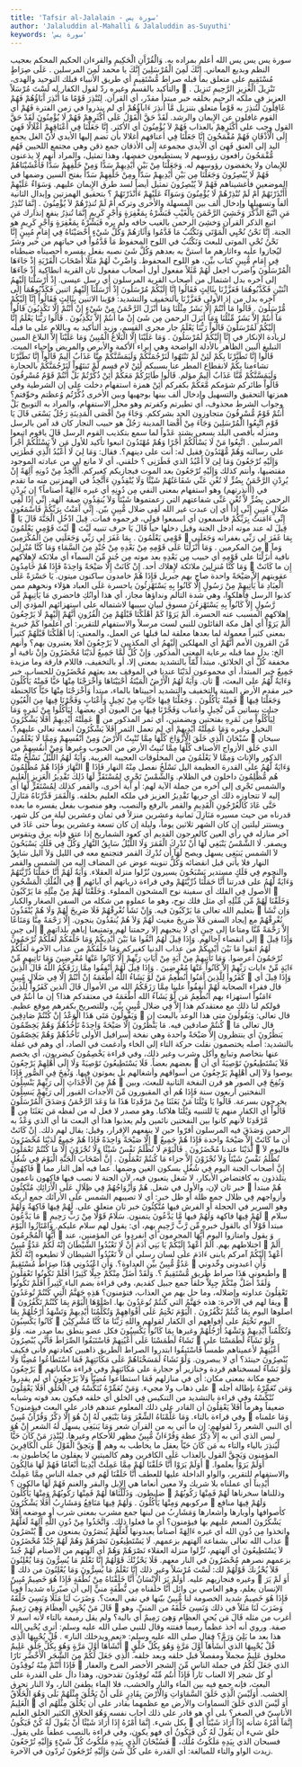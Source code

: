 ```yaml
---
title: 'Tafsir al-Jalalain - سورة يس'
author: 'Jalaluddin al-Mahalli & Jalaluddin as-Suyuthi'
keywords: 'سورة يس'
---
```


سورة يس
يس
يس
الله أعلم بمراده به.
وَالْقُرْآَنِ الْحَكِيمِ
والقرءان الحكيم
المحكم بعجيب النظم وبديع المعاني.
إِنَّكَ لَمِنَ الْمُرْسَلِينَ
إِنَّكَ
يا محمد
لَمِنَ المرسلين
.
عَلَى صِرَاطٍ مُسْتَقِيمٍ
على
متعلق بما قبله
صراط مُّسْتَقِيمٍ
أي طريق الأنبياء قبلك التوحيد والهدى، والتأكيد بالقسم وغيره ردّ لقول الكفار له
لَسْتَ مُرْسَلاً

.
تَنْزِيلَ الْعَزِيزِ الرَّحِيمِ
تَنزِيلَ العزيز
في ملكه
الرحيم
بخلقه خبر مبتدأ مقدّر، أي القرآن.
لِتُنْذِرَ قَوْمًا مَا أُنْذِرَ آَبَاؤُهُمْ فَهُمْ غَافِلُونَ
لِّتُنذِرَ
به
قَوْماً
متعلق بتنزيل
مَّآ أُنذِرَ ءَابآؤُهُمْ
أي لم ينذروا في زمن الفترة
فَهُمْ
أي القوم
غافلون
عن الإِيمان والرشد.
لَقَدْ حَقَّ الْقَوْلُ عَلَى أَكْثَرِهِمْ فَهُمْ لَا يُؤْمِنُونَ
لَقَدْ حَقَّ القول
وجب
على أَكْثَرِهِمْ
بالعذاب
فَهُمْ لاَ يُؤْمِنُونَ
أي الأكثر.
إِنَّا جَعَلْنَا فِي أَعْنَاقِهِمْ أَغْلَالًا فَهِيَ إِلَى الْأَذْقَانِ فَهُمْ مُقْمَحُونَ
إِنَّا جَعَلْنَا فِي أعناقهم أغلالا
بأن تضم إليها الأيدي لأنّ الغل يجمع اليد إلى العنق
فَهِىَ
أي الأيدي مجموعة
إِلَى الأذقان
جمع ذقن وهي مجتمع اللحيين
فَهُم مُّقْمَحُونَ
رافعون رؤوسهم لا يستطيعون خفضها، وهذا تمثيل، والمراد أنهم لا يذعنون للإِيمان ولا يخفضون رؤوسهم له.
وَجَعَلْنَا مِنْ بَيْنِ أَيْدِيهِمْ سَدًّا وَمِنْ خَلْفِهِمْ سَدًّا فَأَغْشَيْنَاهُمْ فَهُمْ لَا يُبْصِرُونَ
وَجَعَلْنَا مِن بَيْنِ أَيْدِيهِمْ سَدّاً ومِنْ خَلْفِهِمْ سَدّاً
بفتح السين وضمها في الموضعين
فأغشيناهم فَهُمْ لاَ يُبْصِرُونَ
تمثيل أيضاً لسد طرق الإِيمان عليهم.
وَسَوَاءٌ عَلَيْهِمْ أَأَنْذَرْتَهُمْ أَمْ لَمْ تُنْذِرْهُمْ لَا يُؤْمِنُونَ
وَسَوَآءٌ عَلَيْهِمْ ءَأَنْذَرْتَهُمْ
؟ بتحقيق الهمزتين وإبدال الثانية ألفاً وتسهيلها وإدخال ألف بين المسهلة والأخرى وتركه
أَمْ لَمْ تُنذِرْهُمْ لاَ يُؤْمِنُونَ
.
إِنَّمَا تُنْذِرُ مَنِ اتَّبَعَ الذِّكْرَ وَخَشِيَ الرَّحْمَنَ بِالْغَيْبِ فَبَشِّرْهُ بِمَغْفِرَةٍ وَأَجْرٍ كَرِيمٍ
إِنَّمَا تُنذِرُ
ينفع إنذارك
مَنِ اتبع الذكر
القرآن
وَخشِىَ الرحمن بالغيب
خافه ولم يره
فَبَشِّرْهُ بِمَغْفِرَةٍ وَأَجْرٍ كَرِيمٍ
هو الجنة.
إِنَّا نَحْنُ نُحْيِي الْمَوْتَى وَنَكْتُبُ مَا قَدَّمُوا وَآَثَارَهُمْ وَكُلَّ شَيْءٍ أحْصَيْنَاهُ فِي إِمَامٍ مُبِينٍ
إِنَّا نَحْنُ نُحْىِ الموتى
للبعث
وَنَكْتُبُ
في اللوح المحفوظ
مَاَ قَدَّمُواْ
في حياتهم من خير وشرّ ليُجازوا عليه
وءاثارهم
ما استنَّ به بعدهم
وَكُلَّ شَئ
نصبه بفعل يفسره
أحصيناه
ضبطناه
فِي إِمَامٍ مُّبِينٍ
كتاب بيِّن، هو اللوح المحفوظ.
وَاضْرِبْ لَهُمْ مَثَلًا أَصْحَابَ الْقَرْيَةِ إِذْ جَاءَهَا الْمُرْسَلُونَ
واضرب
اجعل
لَهُمْ مَّثَلاً
مفعول أول
أصحاب
مفعول ثان
القرية
انطاكية
إِذْ جَآءَهَا
إلى آخره بدل اشتمال من أصحاب القرية
المرسلون
أي رسل عيسى.
إِذْ أَرْسَلْنَا إِلَيْهِمُ اثْنَيْنِ فَكَذَّبُوهُمَا فَعَزَّزْنَا بِثَالِثٍ فَقَالُوا إِنَّا إِلَيْكُمْ مُرْسَلُونَ
إِذْ أَرْسَلْنَآ إِلَيْهِمُ اثنين فَكَذَّبُوهُمَا
إلى آخره بدل من إذ الأولى
فَعَزَّزْنَا
بالتخفيف والتشديد: قوّينا الاثنين
بِثَالِثٍ فَقَالُواْ إِنَّآ إِلَيْكُمْ مُّرْسَلُونَ
.
قَالُوا مَا أَنْتُمْ إِلَّا بَشَرٌ مِثْلُنَا وَمَا أَنْزَلَ الرَّحْمَنُ مِنْ شَيْءٍ إِنْ أَنْتُمْ إِلَّا تَكْذِبُونَ
قَالُواْ مَآ أَنتُمْ إِلاَّ بَشَرٌ مِّثْلُنَا وَمَا أَنَزلَ الرحمن مِن شَئ إِنْ
ما
أَنتُمْ إِلاَّ تَكْذِبُونَ
.
قَالُوا رَبُّنَا يَعْلَمُ إِنَّا إِلَيْكُمْ لَمُرْسَلُونَ
قَالُواْ رَبُّنَا يَعْلَمُ
جار مجرى القسم، وزيد التأكيد به وباللام على ما قبله لزيادة الإِنكار في
إِنَّآ إِلَيْكُمْ لَمُرْسَلُونَ
.
وَمَا عَلَيْنَا إِلَّا الْبَلَاغُ الْمُبِينُ
وَمَا عَلَيْنَآ إِلاَّ البلاغ المبين
التبليغ البين الظاهر بالأدلة الواضحة وهي إبراء الأكمة والأبرص والمريض وإحياء الميت.
قَالُوا إِنَّا تَطَيَّرْنَا بِكُمْ لَئِنْ لَمْ تَنْتَهُوا لَنَرْجُمَنَّكُمْ وَلَيَمَسَّنَّكُمْ مِنَّا عَذَابٌ أَلِيمٌ
قَالُواْ إِنَّا تَطَيَّرْنَا
تشاءمنا
بِكُمْ
لانقطاع المطر عنا بسببكم
لَئِنْ
لام قسم
لَّمْ تَنتَهُواْ لَنَرْجُمَنَّكُمْ
بالحجارة
وَلَيَمَسَّنَّكُمْ مِّنَّا عَذَابٌ أَلِيمٌ
مؤلم.
قَالُوا طَائِرُكُمْ مَعَكُمْ أَئِنْ ذُكِّرْتُمْ بَلْ أَنْتُمْ قَوْمٌ مُسْرِفُونَ
قَالُواْ طائركم
شؤمكم
مَّعَكُمْ
بكفركم
أَئِنْ
همزة استفهام دخلت على إن الشرطية وفي همزتها التحقيق والتسهيل وإدخال ألف بينها بوجهيها وبين الأخرى
ذُكِّرْتُم
وُعظتم وخوِّفتم؟ وجواب الشرط محذوف، أي تطيرتم وكفرتم وهو محل الاستفهام، والمراد به التوبيخ
بَلْ أَنتُمْ قَوْمٌ مُّسْرِفُونَ
متجاوزون الحد بشرككم.
وَجَاءَ مِنْ أَقْصَى الْمَدِينَةِ رَجُلٌ يَسْعَى قَالَ يَا قَوْمِ اتَّبِعُوا الْمُرْسَلِينَ
وَجَآءَ مِنْ أَقْصَا المدينة رَجُلٌ
هو حبيب النجار كان قد آمن بالرسل ومنزله بأقصى البلد
يسعى
يشتد عَدْواً لما سمع بتكذيب القوم الرسل
قَالَ ياقوم اتبعوا المرسلين
.
اتَّبِعُوا مَنْ لَا يَسْأَلُكُمْ أَجْرًا وَهُمْ مُهْتَدُونَ
اتبعوا
تأكيد للأول
مَن لاَّ يَسْئَلُكُمْ أَجْراً
على رسالته
وَهُمْ مُّهْتَدُونَ
فقيل له: أنت على دينهم؟. فقال:
وَمَا لِيَ لَا أَعْبُدُ الَّذِي فَطَرَنِي وَإِلَيْهِ تُرْجَعُونَ
وَمَا لِىَ لآ أَعْبُدُ الذي فَطَرَنِى
؟ خلقني، أي لا مانع لي من عبادته الموجود مقتضيها، وأنتم كذلك
وَإِلَيْهِ تُرْجَعُونَ
بعد الموت فيجازيكم كغيركم.
أَأَتَّخِذُ مِنْ دُونِهِ آَلِهَةً إِنْ يُرِدْنِ الرَّحْمَنُ بِضُرٍّ لَا تُغْنِ عَنِّي شَفَاعَتُهُمْ شَيْئًا وَلَا يُنْقِذُونِ
ءَأَتَّخِذُ
في الهمزتين منه ما تقدم في (أأنذرتهم) وهو استفهام بمعنى النفي
مِن دُونِهِ
أي غيره
ءَالِهَةً
أصناماً؟
إِن يُرِدْنِ الرحمن بِضُرٍّ لاَّ تُغْنِ عَنِّى شفاعتهم
التي زعمتموها
شَيْئاً وَلاَ يُنقِذُونِ
صفة آلهة.
إِنِّي إِذًا لَفِي ضَلَالٍ مُبِينٍ
إِنِّى إِذاً
أي إن عبدت غير الله
لَفِى ضلال مُّبِينٍ
بيّن.
إِنِّي آَمَنْتُ بِرَبِّكُمْ فَاسْمَعُونِ

إِنِّى ءَامَنتُ بِرَبِّكُمْ فاسمعون
أي اسمعوا قولي، فرجموه فمات.
قِيلَ ادْخُلِ الْجَنَّةَ قَالَ يَا لَيْتَ قَوْمِي يَعْلَمُونَ

قِيلَ
له عند موته
ادخل الجنة
وقيل دخلها حياً
قَالَ يَا
حرف تنبيه
لَيْتَ قَوْمِى يَعْلَمُونَ
.
بِمَا غَفَرَ لِي رَبِّي وَجَعَلَنِي مِنَ الْمُكْرَمِينَ

بِمَا غَفَرَ لِى رَبِّى
بغفرانه
وَجَعَلَنِى مِنَ المكرمين
.
وَمَا أَنْزَلْنَا عَلَى قَوْمِهِ مِنْ بَعْدِهِ مِنْ جُنْدٍ مِنَ السَّمَاءِ وَمَا كُنَّا مُنْزِلِينَ

وَمآ
نافية
أَنزَلْنَا على قَوْمِهِ
أي حبيب
مِن بَعْدِهِ
بعد موته
مِن جُندٍ مِّنَ السمآء
أي ملائكة لإِهلاكهم
وَمَا كُنَّا مُنزِلِينَ
ملائكة لإِهلاك أحد.
إِنْ كَانَتْ إِلَّا صَيْحَةً وَاحِدَةً فَإِذَا هُمْ خَامِدُونَ

إِن
ما
كَانَتْ
عقوبتهم
إِلاَّ صَيْحَةً واحدة
صاح بهم جبريل
فَإِذَا هُمْ خامدون
ساكنون ميتون.
يَا حَسْرَةً عَلَى الْعِبَادِ مَا يَأْتِيهِمْ مِنْ رَسُولٍ إِلَّا كَانُوا بِهِ يَسْتَهْزِئُونَ
ياحسرة عَلَى العباد
هؤلاء ونحوهم ممن كذبوا الرسل فأهلكوا، وهي شدة التألم ونداؤها مجاز، أي هذا أوانُكِ فاحضري
مَا يَأْتِيهِمْ مِّن رَّسُولٍ إِلاَّ كَانُواْ بِهِ يَسْتَهْزِءُنَ
مسوق لبيان سببها لاشتماله على استهزائهم المؤدي إلى إهلاكهم المسبب عنه الحسرة.
أَلَمْ يَرَوْا كَمْ أَهْلَكْنَا قَبْلَهُمْ مِنَ الْقُرُونِ أَنَّهُمْ إِلَيْهِمْ لَا يَرْجِعُونَ
أَلَمْ يَرَوْاْ
أي أهل مكة القائلون للنبي
لست مرسلاً
والاستفهام للتقرير: أي اعلموا
كَمْ
خبرية بمعنى كثيراً معمولة لما بعدها معلقة لما قبلها عن العمل، والمعنى: إنا
أَهْلَكْنَا قَبْلَهُمْ
كثيراً
مِّنَ القرون
الأمم
أَنَّهُمْ
أي المهلكين
إِلَيْهِمُ
أي المكذبين
لاَ يَرْجِعُونَ
أفلا يعتبرون بهم؟ وأنهم الخ: بدل مما قبله برعاية المعنى المذكور.
وَإِنْ كُلٌّ لَمَّا جَمِيعٌ لَدَيْنَا مُحْضَرُونَ
وإِنْ
نافية أو مخففة
كُلٌّ
أي الخلائق، مبتدأ
لَّمّاً
بالتشديد بمعنى إلا، أو بالتخفيف، فاللام فارقة وما مزيدة
جَمِيعٌ
خبر المبتدأ، أي مجموعون
لَدَيْنَا
عندنا في الموقف بعد بعثهم
مُحْضَرُونَ
للحساب، خبر ثان.
وَآَيَةٌ لَهُمُ الْأَرْضُ الْمَيْتَةُ أَحْيَيْنَاهَا وَأَخْرَجْنَا مِنْهَا حَبًّا فَمِنْهُ يَأْكُلُونَ

وَءَايَةٌ لَّهُمُ
على البعث، خبر مقدم
الأرض الميتة
بالتخفيف والتشديد
أحييناها
بالماء، مبتدأ
وَأَخْرَجْنَا مِنْهَا حَبّاً
كالحنطة
فَمِنْهُ يَأْكُلُونَ
.
وَجَعَلْنَا فِيهَا جَنَّاتٍ مِنْ نَخِيلٍ وَأَعْنَابٍ وَفَجَّرْنَا فِيهَا مِنَ الْعُيُونِ

وَجَعَلْنَا فِيهَا جنات
بساتين
مِّن نَّخِيلٍ وأعناب وَفَجَّرْنَا فِيهَا مِنَ العيون
أي بعضها.
لِيَأْكُلُوا مِنْ ثَمَرِهِ وَمَا عَمِلَتْهُ أَيْدِيهِمْ أَفَلَا يَشْكُرُونَ

لِيَأْكُلُواْ مِن ثَمَرِهِ
بفتحتين وبضمتين، أي ثمر المذكور من النخيل وغيره
وَمَا عَمِلَتْهُ أَيْدِيهِمْ
أي لم تعمل الثمر
أَفَلاَ يَشْكُرُونَ
أنعمه تعالى عليهم؟.
سُبْحَانَ الَّذِي خَلَقَ الْأَزْوَاجَ كُلَّهَا مِمَّا تُنْبِتُ الْأَرْضُ وَمِنْ أَنْفُسِهِمْ وَمِمَّا لَا يَعْلَمُونَ

سبحان الذي خَلَق الأزواج
الأصناف
كُلَّهَا مِمَّا تُنبِتُ الأرض
من الحبوب وغيرها
وَمِنْ أَنفُسِهِمْ
من الذكور والإِناث
وَمِمَّا لاَ يَعْلَمُونَ
من المخلوقات العجيبة الغريبة.
وَآَيَةٌ لَهُمُ اللَّيْلُ نَسْلَخُ مِنْهُ النَّهَارَ فَإِذَا هُمْ مُظْلِمُونَ

وَءَايَةٌ لَّهُمُ
على القدرة العظيمة
اليل نَسْلَخُ
نفصل
مِنْهُ النهار فَإِذَا هُم مُّظْلِمُونَ
داخلون في الظلام.
وَالشَّمْسُ تَجْرِي لِمُسْتَقَرٍّ لَهَا ذَلِكَ تَقْدِيرُ الْعَزِيزِ الْعَلِيمِ
والشمس تَجْرِى
إلى آخره من جملة الآية لهم: أو آية أخرى، والقمر كذلك
لِمُسْتَقَرٍّ لَّهَا
أي إليه لا تتجاوزه
ذلك
أي جريها
تَقْدِيرُ العزيز
في ملكه
العليم
بخلقه.
وَالْقَمَرَ قَدَّرْنَاهُ مَنَازِلَ حَتَّى عَادَ كَالْعُرْجُونِ الْقَدِيمِ
والقمر
بالرفع والنصب، وهو منصوب بفعل يفسره ما بعده
قدرناه
من حيث مسيره
مَنَازِلَ
ثمانية وعشرين منزلاً في ثمان وعشرين ليلة من كل شهر، ويستتر ليلتين إن كان الشهر ثلاثين يوماً، وليلة إن كان تسعة وعشرين يوماً
حتى عَادَ
في آخر منازله في رأي العين
كالعرجون القديم
أي كعود الشماريخ إذا عتق فإنه يرق ويتقوس ويصفر.
لَا الشَّمْسُ يَنْبَغِي لَهَا أَنْ تُدْرِكَ الْقَمَرَ وَلَا اللَّيْلُ سَابِقُ النَّهَارِ وَكُلٌّ فِي فَلَكٍ يَسْبَحُونَ
لاَ الشمس يَنبَغِى
يسهل ويصح
لَهَآ أَن تُدْرِكَ القمر
فتجتمع معه في الليل
وَلاَ اليل سَابِقُ النهار
فلا يأتي قبل انقضائه
وَكُلٌّ
تنوينه عوض عن المضاف إليه من الشمس والقمر والنجوم
فِي فَلَكٍ
مستدير
يَسْبَحُونَ
يسيرون نُزّلوا منزلة العقلاء.
وَآَيَةٌ لَهُمْ أَنَّا حَمَلْنَا ذُرِّيَّتَهُمْ فِي الْفُلْكِ الْمَشْحُونِ

وَءَايَةٌ لَّهُمُ
على قدرتنا
أَنَّا حَمَلْنَا ذُرِّيَّتَهُمْ
وفي قراءة
ذرياتهم
أي آبائهم الأصول
فِي الفلك
أي سفينة نوح
المشحون
المملوء.
وَخَلَقْنَا لَهُمْ مِنْ مِثْلِهِ مَا يَرْكَبُونَ

وَخَلَقْنَا لَهُمْ مِّن مِّثْلِهِ
أي مثل فلك نوح، وهو ما عملوه من شكله من السفن الصغار والكبار بتعليم الله تعالى
مَا يَرْكَبُونَ
فيه.
وَإِنْ نَشَأْ نُغْرِقْهُمْ فَلَا صَرِيخَ لَهُمْ وَلَا هُمْ يُنْقَذُونَ

وَإِن نَّشَأْ نُغْرِقْهُمْ
مع إيجاد السفن
فَلاَ صَرِيخَ
مغيث
لَهُمْ وَلاَ هُمْ يُنقَذُونَ
ينجون.
إِلَّا رَحْمَةً مِنَّا وَمَتَاعًا إِلَى حِينٍ

إِلاَّ رَحْمَةً مِّنَّا ومتاعا إلى حِينٍ
أي لا ينجيهم إلا رحمتنا لهم وتمتيعنا إياهم بلذاتهم إلى انقضاء آجالهم.
وَإِذَا قِيلَ لَهُمُ اتَّقُوا مَا بَيْنَ أَيْدِيكُمْ وَمَا خَلْفَكُمْ لَعَلَّكُمْ تُرْحَمُونَ

وَإِذَا قِيلَ لَهُمُ اتقوا مَا بَيْنَ أَيْدِيكُمْ
من عذاب الدنيا كغيركم
وَمَا خَلْفَكُمْ
من عذاب الآخرة
لَعَلَّكُمْ تُرْحَمُونَ
أعرضوا.
وَمَا تَأْتِيهِمْ مِنْ آَيَةٍ مِنْ آَيَاتِ رَبِّهِمْ إِلَّا كَانُوا عَنْهَا مُعْرِضِينَ
وَمَا تَأْتِيهِم مِّنْ ءَايَةٍ مِّنْ ءايات رَبِّهِمْ إِلاَّ كَانُواْ عَنْهَا مُعْرِضِينَ
.
وَإِذَا قِيلَ لَهُمْ أَنْفِقُوا مِمَّا رَزَقَكُمُ اللَّهُ قَالَ الَّذِينَ كَفَرُوا لِلَّذِينَ آَمَنُوا أَنُطْعِمُ مَنْ لَوْ يَشَاءُ اللَّهُ أَطْعَمَهُ إِنْ أَنْتُمْ إِلَّا فِي ضَلَالٍ مُبِينٍ

وَإِذَا قِيلَ
أي قال فقراء الصحابة
لَهُمْ أَنفِقُواْ
علينا
مِمَّا رَزَقَكُمُ الله
من الأموال
قَالَ الذين كَفَرُواْ لِلَّذِينَ ءَامَنُواْ
استهزاء بهم
أَنُطْعِمُ مَن لَّوْ يَشَآءُ الله أَطْعَمَهُ
في معتقدكم هذا؟
إن
ما
أَنتُمْ
في قولكم لنا ذلك مع معتقدكم هذا
إِلاَّ فِي ضلال مُّبِينٍ
بيِّن، وللتصريح بكفرهم موقع عظيم.
وَيَقُولُونَ مَتَى هَذَا الْوَعْدُ إِنْ كُنْتُمْ صَادِقِينَ

قال تعالى:
وَيَقُولُونَ متى هذا الوعد
بالبعث
إِن كُنتُمْ صادقين
فيه.
مَا يَنْظُرُونَ إِلَّا صَيْحَةً وَاحِدَةً تَأْخُذُهُمْ وَهُمْ يَخِصِّمُونَ

قال تعالى
مَا يَنظُرُونَ
أي ينتظرون
إِلاَّ صَيْحَةً واحدة
وهي نفخة إسرافيل الأولى
تَأُخُذُهُمْ وَهُمْ يَخِصّمُونَ
بالتشديد: أصله يختصمون نقلت حركة التاء إلى الخاء وأدغمت في الصاد، أي وهم في غفلة عنها بتخاصم وتبايع وأكل وشرب وغير ذلك، وفي قراءة
يَخْصِمُونَ
كيضربون، أي يخصم بعضهم بعضاً.
فَلَا يَسْتَطِيعُونَ تَوْصِيَةً وَلَا إِلَى أَهْلِهِمْ يَرْجِعُونَ

فَلاَ يَسْتَطِيعُونَ تَوْصِيَةً
أي أن يوصوا
وَلآ إلى أَهْلِهِمْ يَرْجِعُونَ
من أسواقهم وأشغالهم بل يموتون فيها.
وَنُفِخَ فِي الصُّورِ فَإِذَا هُمْ مِنَ الْأَجْدَاثِ إِلَى رَبِّهِمْ يَنْسِلُونَ

وَنُفِخَ فِي الصور
هو قرن النفخة الثانية للبعث، وبين النفختين أربعون سنة
فَإِذَا هُم
أي المقبورون
مِّنَ الأجداث
القبور
إلى رَبِّهِمْ يَنسِلُونَ
يخرجون بسرعة.
قَالُوا يَا وَيْلَنَا مَنْ بَعَثَنَا مِنْ مَرْقَدِنَا هَذَا مَا وَعَدَ الرَّحْمَنُ وَصَدَقَ الْمُرْسَلُونَ

قَالُواْ
أي الكفار منهم
يَا
للتنبيه
وَيْلَنَا
هلاكنا. وهو مصدر لا فعل له من لفظه
مَن بَعَثَنَا مِن مَّرْقَدِنَا
لأنهم كانوا بين النفختين نائمين ولم يعذبوا
هذا
أي البعث
مَا
أي الذي
وَعْدُ
به
الرحمن وَصَدَقَ
فيه
المرسلون
أقرّوا حين لا ينفعهم الإِقرار، وقيل: يقال لهم ذلك.
إِنْ كَانَتْ إِلَّا صَيْحَةً وَاحِدَةً فَإِذَا هُمْ جَمِيعٌ لَدَيْنَا مُحْضَرُونَ

أن
ما
كَانَتْ إِلاَّ صَيْحَةً واحدة فَإِذَا هُمْ جَمِيعٌ لَّدَيْنَا
عندنا
مُحْضَرُونَ
.
فَالْيَوْمَ لَا تُظْلَمُ نَفْسٌ شَيْئًا وَلَا تُجْزَوْنَ إِلَّا مَا كُنْتُمْ تَعْمَلُونَ

فاليوم لاَ تُظْلَمُ نَفْسٌ شَيْئاً وَلاَ تُجْزَوْنَ إِلاَّ
جزاء
مَا كُنتُمْ تَعْمَلُونَ
.
إِنَّ أَصْحَابَ الْجَنَّةِ الْيَوْمَ فِي شُغُلٍ فَاكِهُونَ

إِنَّ أصحاب الجنة اليوم فِي شُغُلٍ
بسكون الغين وضمها. عما فيه أهل النار مما يتلذذون به كافتضاض الأبكار، لا شغل يتعبون فيه، لأن الجنة لا نصب فيها
فاكهون
ناعمون خبر ثان لإن، والأول في شغل.
هُمْ وَأَزْوَاجُهُمْ فِي ظِلَالٍ عَلَى الْأَرَائِكِ مُتَّكِئُونَ

هُمْ
مبتدأ
وأزواجهم فِي ظلال
جمع ظلة أو ظل خبر: أي لا تصيبهم الشمس
على الأرآئك
جمع أريكة وهو السرير في الحجلة أو الفرش فيها
مُتَّكِئُونَ
خبر ثان متعلق على.
لَهُمْ فِيهَا فَاكِهَةٌ وَلَهُمْ مَا يَدَّعُونَ

لَهُمْ فِيهَا فاكهة وَلَهُمْ
فيها
مَّا يَدَّعُونَ
يتمنون.
سَلَامٌ قَوْلًا مِنْ رَبٍّ رَحِيمٍ

سلام
مبتدأ
قَوْلاً
أي بالقول خبره
مِّن رَّبٍّ رَّحِيمٍ
بهم، أي: يقول لهم سلام عليكم.
وَامْتَازُوا الْيَوْمَ أَيُّهَا الْمُجْرِمُونَ

وَ
يقول
وامتازوا اليوم أَيُّهَا المجرمون
أي انفردوا عن المؤمنين، عند اختلاطهم بهم.
أَلَمْ أَعْهَدْ إِلَيْكُمْ يَا بَنِي آَدَمَ أَنْ لَا تَعْبُدُوا الشَّيْطَانَ إِنَّهُ لَكُمْ عَدُوٌّ مُبِينٌ

أَلَمْ أَعْهَدْ إِلَيْكُمْ
آمركم
يابنى ءَادَمَ
على لسان رسلي
أَن لاَّ تَعْبُدُواْ الشيطان
لا تطيعوه
إِنَّهُ لَكُمْ عَدُوٌّ مُّبِينٌ
بيِّن العداوة؟.
وَأَنِ اعْبُدُونِي هَذَا صِرَاطٌ مُسْتَقِيمٌ

وَأَنِ اعبدونى
وحِّدوني وأطيعوني
هَذَا صراط
طريق
مُّسْتَقِيمٌ
؟.
وَلَقَدْ أَضَلَّ مِنْكُمْ جِبِلًّا كَثِيرًا أَفَلَمْ تَكُونُوا تَعْقِلُونَ

وَلَقَدْ أَضَلَّ مِنْكُمْ جِبِلاًّ
خلقاً جمع جبيل كقديم، وفي قراءة بضم الباء
كَثِيراً أَفَلَمْ تَكُونُواْ تَعْقِلُونَ
عداوته وإضلاله، وما حل بهم من العذاب، فتؤمنون؟
هَذِهِ جَهَنَّمُ الَّتِي كُنْتُمْ تُوعَدُونَ

ويقا لهم في الآخرة:
هذه جَهَنَّمُ التي كُنتُمْ تُوعَدُونَ
بها.
اصْلَوْهَا الْيَوْمَ بِمَا كُنْتُمْ تَكْفُرُونَ

اصلوها اليوم بِمَا كُنتُمْ تَكْفُرُونَ
.
الْيَوْمَ نَخْتِمُ عَلَى أَفْوَاهِهِمْ وَتُكَلِّمُنَا أَيْدِيهِمْ وَتَشْهَدُ أَرْجُلُهُمْ بِمَا كَانُوا يَكْسِبُونَ

اليوم نَخْتِمُ على أفواههم
أي الكفار لقولهم
واللهِ رَبِّنَا مَا كُنَّا مُشْرِكِيْنَ
وَتُكَلِّمُنآ أَيْدِيهِمْ وَتَشْهَدُ أَرْجُلُهُمْ
وغيرها
بِمَا كَانُواْ يَكْسِبُونَ
فكل عضو ينطق بما صدر منه.
وَلَوْ نَشَاءُ لَطَمَسْنَا عَلَى أَعْيُنِهِمْ فَاسْتَبَقُوا الصِّرَاطَ فَأَنَّى يُبْصِرُونَ

وَلَوْ نَشَآءُ لَطَمَسْنَا على أَعْيُنِهِمْ
لأعميناهم طمساً
فَاسْتَبِقُوا
ابتدروا
الصراط
الطريق ذاهبين كعادتهم
فأنى
فكيف
يُبْصِرُونَ
حينئذ؟ أي لا يبصرون.
وَلَوْ نَشَاءُ لَمَسَخْنَاهُمْ عَلَى مَكَانَتِهِمْ فَمَا اسْتَطَاعُوا مُضِيًّا وَلَا يَرْجِعُونَ

وَلَوْ نَشَآءُ لمسخناهم
قردة وخنازير أو حجارة
على مَكَانَتِهِمْ
وفي قراءة
مكاناتهم
جمع مكانة بمعنى مكان: أي في منازلهم
فَمَا استطاعوا مُضِيّاً وَلاَ يَرْجِعُونَ
أي لم يقدروا على ذهاب ولا مجيء.
وَمَنْ نُعَمِّرْهُ نُنَكِّسْهُ فِي الْخَلْقِ أَفَلَا يَعْقِلُونَ

وَمَن نّعَمِّرْهُ
بإطالة أجله
نُنْكِّسْهُ
وفي قراءة بالتشديد من التنكيس
فِي الخلق
أي خلقه فيكون بعد قوته وشبابه ضعيفاً وهرماً
أَفَلاَ يَعْقِلُونَ
أن القادر على ذلك المعلوم عندهم قادر على البعث فيؤمنون؟ وفي قراءة بالتاء.
وَمَا عَلَّمْنَاهُ الشِّعْرَ وَمَا يَنْبَغِي لَهُ إِنْ هُوَ إِلَّا ذِكْرٌ وَقُرْآَنٌ مُبِينٌ

وَمَا علمناه
أي النبي
الشعر
ردّ لقولهم: إن ما أتى به من القرآن شعر
وَمَا يَنبَغِى
يسهل
لَهُ
الشعر
إِنْ هُوَ
ليس الذي أتى به
إِلاَّ ذِكْرٌ
عظة
وَقُرْءَانٌ مُّبِينٌ
مظهر للأحكام وغيرها.
لِيُنْذِرَ مَنْ كَانَ حَيًّا وَيَحِقَّ الْقَوْلُ عَلَى الْكَافِرِينَ

لِّيُنذِرَ
بالياء والتاء به
مَن كَانَ حَيّاً
يعقل ما يخاطب به وهم المؤمنون
وَيَحِقَّ القول
بالعذاب
عَلَى الكافرين
وهم كالميتين لا يعقلون ما يُخاطبون به.
أَوَلَمْ يَرَوْا أَنَّا خَلَقْنَا لَهُمْ مِمَّا عَمِلَتْ أَيْدِينَا أَنْعَامًا فَهُمْ لَهَا مَالِكُونَ

أَوَلَمْ يَرَوْاْ
يعلموا. والاستفهام للتقرير، والواو الداخلة عليها للعطف
أَنَّا خَلَقْنَا لَهُم
في جملة الناس
مِمَّا عَمِلَتْ أَيْدِينآ
أي عملناه بلا شريك ولا معين
أنعاما
هي الإِبل والبقر والغنم
فَهُمْ لَهَا مالكون
؟ ضابطون.
وَذَلَّلْنَاهَا لَهُمْ فَمِنْهَا رَكُوبُهُمْ وَمِنْهَا يَأْكُلُونَ

وذللناها
سخرناها
لَهُمْ فَمِنْهَا رَكُوبُهُمْ
مركوبهم
وَمِنْهَا يَأْكُلُونَ
.
وَلَهُمْ فِيهَا مَنَافِعُ وَمَشَارِبُ أَفَلَا يَشْكُرُونَ

وَلَهُمْ فِيهَا منافع
كأصوافها وأوبارها وأشعارها
وَمَشَارِبُ
من لبنها جمع مشرب بمعنى شرب أو موضعه
أَفَلاَ يَشْكُرُونَ
المنعم عليهم بها فيؤمنون؟ أي ما فعلوا ذلك.
وَاتَّخَذُوا مِنْ دُونِ اللَّهِ آَلِهَةً لَعَلَّهُمْ يُنْصَرُونَ

واتخذوا مِن دُونِ الله
أي غيره
ءَالِهَةً
أصناماً يعبدونها
لَّعَلَّهُمْ يُنصَرُونَ
يمنعون من عذاب الله تعالى بشفاعة آلهتهم بزعمهم.
لَا يَسْتَطِيعُونَ نَصْرَهُمْ وَهُمْ لَهُمْ جُنْدٌ مُحْضَرُونَ

لاَ يَسْتَطِيعُونَ
أي آلهتهم، نُزِّلوا منزلة العقلاء
نَصْرَهُمْ وَهُمْ
أي آلهتهم من الأصنام
لَهُمْ جُندٌ
بزعمهم نصرهم
مُحْضَرُونَ
في النار معهم.
فَلَا يَحْزُنْكَ قَوْلُهُمْ إِنَّا نَعْلَمُ مَا يُسِرُّونَ وَمَا يُعْلِنُونَ

فَلاَ يُحْزُنكَ قَوْلُهُمْ
لك: لَسْتَ مُرْسَلاً وغير ذلك
إِنَّا نَعْلَمُ مَا يُسِرُّونَ وَمَا يُعْلِنُونَ
من ذلك وغيره فنجازيهم عليه.
أَوَلَمْ يَرَ الْإِنْسَانُ أَنَّا خَلَقْنَاهُ مِنْ نُطْفَةٍ فَإِذَا هُوَ خَصِيمٌ مُبِينٌ

أَوَ لَمْ يَرَ الإنسان
يعلم، وهو العاصي بن وائل
أَنَّا خلقناه مِن نُّطْفَةٍ
منيٍّ إلى أن صيّرناه شديداً قوياً
فَإِذَا هُوَ خَصِيمٌ
شديد الخصومة لنا
مُّبِينٌ
بيّنها في نفي البعث؟.
وَضَرَبَ لَنَا مَثَلًا وَنَسِيَ خَلْقَهُ قَالَ مَنْ يُحْيِي الْعِظَامَ وَهِيَ رَمِيمٌ

وَضَرَبَ لَنَا مَثَلاً
في ذلك
وَنَسِىَ خَلْقَهُ
من المنيِّ، وهو أغرب من مثله
قَالَ مَن يُحىِ العظام وَهِىَ رَمِيمٌ
أي بالية؟ ولم يقل رميمة بالتاء لأنه اسم لا صفة. وروي أنه أخذ عظماً رميماً ففتته وقال للنبي صلى الله عليه وسلم: أترى يُحْيي الله هذا بعد ما بَلِيَ وَرَمَّ؟ فقال صلى الله عليه وسلم:
«نعم ويدخلك النار»
.
قُلْ يُحْيِيهَا الَّذِي أَنْشَأَهَا أَوَّلَ مَرَّةٍ وَهُوَ بِكُلِّ خَلْقٍ عَلِيمٌ

قُلْ يُحْيِيهَا الذي أَنشَأَهَآ أَوَّلَ مَرَّةٍ وَهُوَ بِكُلِّ خَلْقٍ
مخلوق
عَلِيمٌ
مجملاً ومفصلاً قبل خلقه وبعد خلقه.
الَّذِي جَعَلَ لَكُمْ مِنَ الشَّجَرِ الْأَخْضَرِ نَارًا فَإِذَا أَنْتُمْ مِنْهُ تُوقِدُونَ

الذي جَعَلَ لَكُمُ
في جملة الناس
مِّنَ الشجر الأخضر
المرخ والعفار أو كل شجر إلا العناب
نَاراً فَإِذَآ أَنتُم مِّنْه تُوقِدُونَ
تقدحون، وهذا دال على القدرة على البعث، فإنه جمع فيه بين الماء والنار والخشب، فلا الماء يطفئ النار، ولا النار تحرق الخشب.
أَوَلَيْسَ الَّذِي خَلَقَ السَّمَاوَاتِ وَالْأَرْضَ بِقَادِرٍ عَلَى أَنْ يَخْلُقَ مِثْلَهُمْ بَلَى وَهُوَ الْخَلَّاقُ الْعَلِيمُ

أَوَ لَيْسَ الذي خَلَقَ السماوات والأرض
مع عظمهما
بقادر على أَن يَخْلُقَ مِثْلَهُم
أي الأناسيّ في الصغر؟
بلى
أي هو قادر على ذلك أجاب نفسه
وَهُوَ الخلاق
الكثير الخلق
العليم
بكل شيء.
إِنَّمَا أَمْرُهُ إِذَا أَرَادَ شَيْئًا أَنْ يَقُولَ لَهُ كُنْ فَيَكُونُ

إِنَّمَآ أَمْرُهُ
شأنه
إِذَآ أَرَادَ شَيْئاً
أي خلق شيء
أَن يَقُولَ لَهُ كُن فَيَكُونُ
أي فهو يكون، وفي قراءة بالنصب عطفاً على يقول.
فَسُبْحَانَ الَّذِي بِيَدِهِ مَلَكُوتُ كُلِّ شَيْءٍ وَإِلَيْهِ تُرْجَعُونَ

فسبحان الذي بِيَدِهِ مَلَكُوتُ
مُلْك، زيدت الواو والتاء للمبالغة: أي القدرة على
كُلِّ شَئ وَإِلَيْهِ تُرْجَعُونَ
تُردّون في الآخرة.